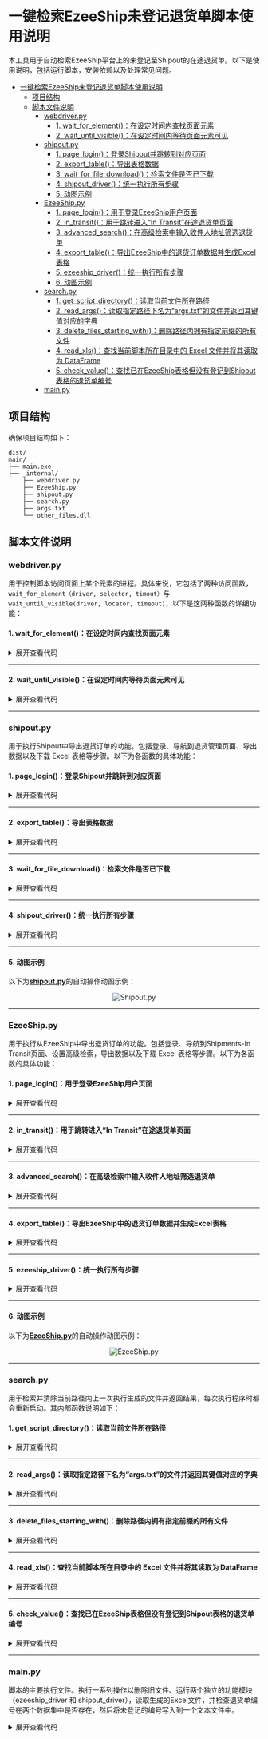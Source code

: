 # 一键检索EzeeShip未登记退货单脚本使用说明
本工具用于自动检索EzeeShip平台上的未登记至Shipout的在途退货单。以下是使用说明，包括运行脚本，安装依赖以及处理常见问题。

- [一键检索EzeeShip未登记退货单脚本使用说明](#一键检索ezeeship未登记退货单脚本使用说明)
  - [项目结构](#项目结构)
  - [脚本文件说明](#脚本文件说明)
    - [webdriver.py](#webdriverpy)
      - [1. wait\_for\_element()：在设定时间内查找页面元素](#1-wait_for_element在设定时间内查找页面元素)
      - [2. wait\_until\_visible()：在设定时间内等待页面元素可见](#2-wait_until_visible在设定时间内等待页面元素可见)
    - [shipout.py](#shipoutpy)
      - [1. page\_login()：登录Shipout并跳转到对应页面](#1-page_login登录shipout并跳转到对应页面)
      - [2. export\_table()：导出表格数据](#2-export_table导出表格数据)
      - [3. wait\_for\_file\_download()：检索文件是否已下载](#3-wait_for_file_download检索文件是否已下载)
      - [4. shipout\_driver()：统一执行所有步骤](#4-shipout_driver统一执行所有步骤)
      - [5. 动图示例](#5-动图示例)
    - [EzeeShip.py](#ezeeshippy)
      - [1. page\_login()：用于登录EzeeShip用户页面](#1-page_login用于登录ezeeship用户页面)
      - [2. in\_transit()：用于跳转进入“In Transit”在途退货单页面](#2-in_transit用于跳转进入in-transit在途退货单页面)
      - [3. advanced\_search()：在高级检索中输入收件人地址筛选退货单](#3-advanced_search在高级检索中输入收件人地址筛选退货单)
      - [4. export\_table()：导出EzeeShip中的退货订单数据并生成Excel表格](#4-export_table导出ezeeship中的退货订单数据并生成excel表格)
      - [5. ezeeship\_driver()：统一执行所有步骤](#5-ezeeship_driver统一执行所有步骤)
      - [6. 动图示例](#6-动图示例)
    - [search.py](#searchpy)
      - [1. get\_script\_directory()：读取当前文件所在路径](#1-get_script_directory读取当前文件所在路径)
      - [2. read\_args()：读取指定路径下名为“args.txt”的文件并返回其键值对应的字典](#2-read_args读取指定路径下名为argstxt的文件并返回其键值对应的字典)
      - [3. delete\_files\_starting\_with()：删除路径内拥有指定前缀的所有文件](#3-delete_files_starting_with删除路径内拥有指定前缀的所有文件)
      - [4. read\_xls()：查找当前脚本所在目录中的 Excel 文件并将其读取为 DataFrame](#4-read_xls查找当前脚本所在目录中的-excel-文件并将其读取为-dataframe)
      - [5. check\_value()：查找已在EzeeShip表格但没有登记到Shipout表格的退货单编号](#5-check_value查找已在ezeeship表格但没有登记到shipout表格的退货单编号)
    - [main.py](#mainpy)


## 项目结构
确保项目结构如下：
```
dist/
main/
├── main.exe
├── _internal/
    ├── webdriver.py
    ├── EzeeShip.py
    ├── shipout.py
    ├── search.py
    ├── args.txt
    └── other_files.dll
```

## 脚本文件说明

### webdriver.py
用于控制脚本访问页面上某个元素的进程。具体来说，它包括了两种访问函数，`wait_for_element（driver, selector, timout）`与`wait_until_visible(driver, locator, timeout)`，以下是这两种函数的详细功能：

#### 1. wait_for_element()：在设定时间内查找页面元素
<details>
  <summary>展开查看代码</summary>

```python
def wait_for_element(driver, selector, timeout=10):
    try:
        element = WebDriverWait(driver, timeout).until(
            EC.element_to_be_clickable(selector)
        )
        return element
    except Exception as e:
        print("访问超时")
```

- `wait_for_element(driver, selector, timeout)`：创建一个WebDriverWait对象，用于在指定的时间内等待某个条件的发生。
  -  `driver`：这是一个WebDriver实例，通常用于控制浏览器。
  -  `selector`: 这是一个选择器，告诉Selenium需要在页面上找到哪个元素以及如何找到它。
  - `timeout`：这是等待该元素出现的最长时间，如果未能等到该元素加载完成，将会抛出超时异常。
</details>

_________________
#### 2. wait_until_visible()：在设定时间内等待页面元素可见
<details>
  <summary>展开查看代码</summary>

```python
def wait_until_visible(driver, locator, timeout=10):
    try:
        wait = WebDriverWait(driver, timeout)
        element = wait.until(EC.visibility_of_element_located(locator))
        return element
    
    except Exception as e:
        print("访问超时")
```
- `wait_until_visible(driver, locator, timeout)`：功能同上，用于等待页面上某个元素变得可见，并在元素可见后执行操作（例如点击）。输入参数与`wait_for_element()`功能一致

</details>

_________________


### shipout.py  
用于执行Shipout中导出退货订单的功能。包括登录、导航到退货管理页面、导出数据以及下载 Excel 表格等步骤。以下为各函数的具体功能：

#### 1. page_login()：登录Shipout并跳转到对应页面
<details>
  <summary>展开查看代码</summary>

```python
def page_login(driver, username, password, url):
    # 打开给定的 URL
    driver.get(url)

    # 找到并填写用户名
    username_element = driver.find_element(By.CLASS_NAME, 'ez-input__inner')
    username_element.send_keys(username)

    # 找到并填写密码
    password_element = driver.find_element(By.XPATH, '//input[@type="password" and @autocomplete="off" and contains(@class, "ez-input__inner")]')
    password_element.send_keys(password)

    try:
        # 找到并点击登录按钮
        button = wait_for_element(driver, (By.CSS_SELECTOR, '.ez-button.login-submit.ez-button--primary.ez-button--medium'))
        button.click()
        print("已成功登录Shipout")
    except:
        # 登录失败处理
        print("Shipout账号或密码输入错误，请重新输入")
        driver.quit()

    # 选择仓库
    warehouse_element = wait_for_element(driver, (By.XPATH, '//div[contains(text(), "Upland，CA")]'))
    warehouse_element.click()

    # 展开子菜单并跳转至“退货管理-退货单”页面
    max_retries = 10  # 最大重试次数
    sleep_interval = 2  # 重试间隔时间（秒）
    retries = 0  # 当前重试次数

    while retries < max_retries:
        try:
            # 找到并点击父菜单
            parent_element = wait_for_element(driver, (By.XPATH, '//*[@id="app-root-wrap"]/section/aside/div/div[1]/div/ul/li[3]/div/div/div'))
            parent_element.click()

            # 找到并点击子菜单
            rt = wait_for_element(driver, (By.XPATH, '/html/body/div[2]/ul/li[1]/div/span'))
            rt.click()
            print("Shipout - 已成功跳转至“退货管理-退货单”页面")
            break  # 成功跳转后跳出循环
        except:
            # 请求失败处理
            retries += 1
            print("Shipout - 当前页面请求失败，重试次数：", retries)
            time.sleep(sleep_interval)
    else:
        # 超时处理
        print("Shipout - 页面请求已超时，请重新执行文件")
        driver.quit()

```

- `page_login(driver, username, password, url)`：用于访问Shipout登录界面并输入用户名和密码，选择仓库地址，以及跳转至“退货管理-退货单”页面。
</details>

_________________
#### 2. export_table()：导出表格数据
<details>
  <summary>展开查看代码</summary>

```python
def export_table(driver):
    max_retries = 10  # 最大重试次数
    sleep_interval = 2  # 重试间隔时间（秒）
    retries = 0  # 当前重试次数

    while retries < max_retries:
        try: 
            # 找到并点击“全部”按钮
            all_button = wait_for_element(driver, (By.XPATH, '//*[@id="tab-0"]'))
            all_button.click()
            print("Shipout - 已选择查看“全部”退货单，正在尝试导出所有表格")

            # 找到并点击“导出”按钮
            export_button = wait_for_element(driver, (By.XPATH, '//*[@id="app-root-wrap"]/section/section/main/div/header/div/div[2]/div[2]/button'))
            export_button.click()
            print("Shipout - 已选择“导出”")

            # 找到并点击“导出当前所有数据”选项
            all_filtered = wait_for_element(driver, (By.XPATH, "//ul[contains(@id, 'dropdown-menu-')]/li[2][normalize-space()='Export All Filtered Orders' or normalize-space()='导出当前所有数据']"))
            all_filtered.click()
            print("Shipout - 已选择“导出当前所有数据”")
            print("Shipout - 已导出退货单表格")
            break  # 成功导出后跳出循环
        except Exception as e:
            retries += 1
            print("Shipout - 请求失败，正在尝试重新下载表格，重试次数：", retries)
            time.sleep(sleep_interval)
    else:
        print("Shipout - 页面请求已超时，请重新执行文件")   
        driver.quit()  # 超时后关闭浏览器

```

- `export_table(driver)`：定位至“全部”退货单页面并导出所有数据。由于该页面加载所需时间较长，可能会导致导出文件的请求失败。在这种情况下，该函数会重复执行并记录失败次数直至导出文件，若请求超时，请联系技术人员处理。
</details>

_________________
#### 3. wait_for_file_download()：检索文件是否已下载
<details>
  <summary>展开查看代码</summary>

```python
def wait_for_file_download(prefix, timeout=100):
    # 计算超时时间点
    end_time = time.time() + timeout
    # 获取当前脚本所在目录
    script_dir = os.path.dirname(os.path.abspath(__file__))

    while time.time() < end_time:
        # 遍历当前目录下的所有文件
        for filename in os.listdir(script_dir):
            # 检查文件名是否以指定前缀开头
            if filename.startswith(prefix):
                print(f"Shipout - 已查找到下载文件: {filename}")
                return True
        # 等待一秒钟后再检查
        time.sleep(1)

    print(f"Shipout - 下载超时，未能在当前目录找到以 '{prefix}' 为前缀的文件名")
    return False

```
- `wait_for_file_download(prefix, timeout=100)`：遍历当前路径内文件，查询是否已下载生成的Excel表格。
  - `prefix`：读取该路径内文件的前缀，如“WMS_Return_Export”为Shipout输出文件的固定前缀。
  - 
</details>

_________________
#### 4. shipout_driver()：统一执行所有步骤
<details>
  <summary>展开查看代码</summary>

```python
def shipout_driver():
    # 读取参数
    params = read_args()

    # 获取 Shipout URL、用户名和密码
    shipout_url = params.get('shipout_url')
    shipout_username = params.get('shipout_username')
    shipout_password = params.get('shipout_password')

    # 初始化 Chrome 浏览器
    driver = webdriver.Chrome(options=options) 

    # 登录页面
    page_login(driver, shipout_username, shipout_password, shipout_url)

    # 导出表格
    export_table(driver)

    # 文件前缀
    prefix = "WMS_Return_Export"

    # 等待文件下载
    wait_for_file_download(prefix)

    # 退出浏览器
    driver.quit()
```

- `shipout_driver()`：读取同路径内<u>**args.txt**</u>内的登录账户名和密码，执行上述所有操作，并退出浏览器控制。
</details>

_________________

#### 5. 动图示例

以下为<u>**shipout.py**</u>的自动操作动图示例：
<div style="text-align: center;">
  <img src="Shipout演示.gif" alt="Shipout.py">
</div>

_________________

### EzeeShip.py
用于执行从EzeeShip中导出退货订单的功能。包括登录、导航到Shipments-In Transit页面、设置高级检索，导出数据以及下载 Excel 表格等步骤。以下为各函数的具体功能：

#### 1. page_login()：用于登录EzeeShip用户页面
<details>
  <summary>展开查看代码</summary>

```python
def page_login(driver, username, password, url):
    driver.get(url)

    username_element =driver.find_element(By.CSS_SELECTOR, 'input[type="text"][autocomplete="username"].el-input__inner')
    username_element.send_keys(username)

    password_element =driver.find_element(By.CSS_SELECTOR, 'input[type="password"][autocomplete="password"].el-input__inner')
    password_element.send_keys(password)
    try:
        button = wait_for_element(driver, (By.CSS_SELECTOR, 'button[data-v-1915e4d0][type="submit"].el-button.login-submit-button'))
        button.click()
        print("已成功登录EzeeShip")
    except:
        print("EzeeShip账号或密码输入错误，请重新输入")
        driver.quit()
```

- `page_login(driver, username, password, url)`：用于访问Shipout登录界面并输入用户名和密码，选择仓库地址，以及跳转至“退货管理-退货单”页面。
    - `driver`： WebDriver实例，通常用于控制浏览器
    - `username`：用于登录EzeeShip的用户名，读取自<u>**args.txt**</u>
    - `password`：用于登录EzeeShip的密码，读取自<u>**args.txt**</u>
    - `url`：EzeeShip用户登录界面网址

</details>

_________________
#### 2. in_transit()：用于跳转进入“In Transit”在途退货单页面
<details>
  <summary>展开查看代码</summary>

```python
def in_transit(driver):

    shipments_element = wait_for_element(driver, (By.XPATH, '//span[contains(text(), "Shipments")]'))
    shipments_element.click()
    print("EzeeShip - 已成功转入“Shipment”页面")

    in_transit_element =  wait_for_element(driver, (By.XPATH, '//span[contains(text(), "In Transit")]'))
    in_transit_element.click()
    print("EzeeShip - 选择“In Transit”订单")

    all_element = wait_for_element(driver, (By.XPATH, '//*[@id="app"]/div[1]/div[2]/div[1]/ul/div/li[3]/ul/div/li[1]/span'))
    all_element.click()
    print('EzeeShip - 点击“All”')

```
- `in_transit(driver)`：依次操作浏览器点击“Shipment”选项，在进入页面后点击网页左侧目录的“In Transit"选项，最后点击下拉目录中的“All”选项，调出所有在途退货单数据。  
</details>

_________________

#### 3. advanced_search()：在高级检索中输入收件人地址筛选退货单
<details>
  <summary>展开查看代码</summary>

```python
def advanced_search(driver, address):

    advanced_search = driver.find_element(By.XPATH, '//*[@id="app"]/div[1]/div[2]/div[2]/div/div/div/div[1]/div/div[2]/div[1]/section/i[1]')
    advanced_search.click()
    print('EzeeShip - 进入Advanced Search')

    address_input = wait_for_element(driver, (By.XPATH, '//*[@id="app"]/div[1]/div[2]/div[2]/div/div/div/div[1]/div/div[2]/section/div/form/div[2]/div[2]/div/div/div/input'))
    address_input.send_keys(address)
    print('EzeeShip - 输入“Recipient Address"仓库地址：', address)

    confirm = wait_for_element(driver, (By.XPATH, '//*[@id="app"]/div[1]/div[2]/div[2]/div/div/div/div[1]/div/div[2]/section/div/div/button[1]'))
    confirm.click()
    print('EzeeShip - 点击确认')

```
- `advanced_search(driver, address)`：点击页面上“Advanced Search”的选项，在“Recipient”一栏输入对应仓库的收件人地址（如Upland是“1037”），并点击“Confirm”实现筛选对应退货单。
    - `address`是仓库的收货地址，如“Upland”仓库为1037，该地址需使用者在<u>**args.txt**</u>文件中的“ezeeship_recipient_address”一栏手动修改。
</details>

_________________
#### 4. export_table()：导出EzeeShip中的退货订单数据并生成Excel表格
<details>
  <summary>展开查看代码</summary>

```python
def export_table(driver):
    export_button = driver.find_element(By.XPATH, '//*[@id="app"]/div[1]/div[2]/div[2]/div/div/div/div[1]/div/div[1]/div[1]/div[1]/div[7]/div/div/button')
    export_button.click()

    try:

        by_order = wait_for_element(driver, (By.XPATH, "//ul[contains(@id, 'dropdown-menu-')]/li[1]/span[contains(text(), 'By Order')]"))
        by_order.click()
        print('EzeeShip - 选择“By Order”，正在尝试导出文件')
    except:
        print("EzeeShip - 导出文件失败")
```

- `export_table(driver)`：操作浏览器点击页面上方的“Export Shipment Info”选项，并选择“By Order”，生成所有在途退货单的Excel表格。
</details>

_________________
#### 5. ezeeship_driver()：统一执行所有步骤
<details>
  <summary>展开查看代码</summary>

```python
def ezeeship_driver():
    # 读取参数文件中的配置
    params = read_args()

    # 获取EzeeShip的相关参数
    ezeeship_url = params.get('ezeeship_url')
    ezeeship_username = params.get('ezeeship_username')
    ezeeship_password = params.get('ezeeship_password')
    ezeeship_address = params.get('ezeeship_recipient_address')

    # 启动Chrome浏览器
    driver = webdriver.Chrome(options=options)

    # 登录到EzeeShip页面
    page_login(driver, ezeeship_username, ezeeship_password, ezeeship_url)

    # 进入在途页面
    in_transit(driver)

    # 执行高级搜索
    advanced_search(driver, ezeeship_address)

    # 导出表格数据
    export_table(driver)

    # 定义文件前缀
    prefix = "Shipment_Information(by order)(all).xls"

    # 等待文件下载完成
    wait_for_file_download(prefix)

    # 关闭浏览器
    driver.quit()
```
- `ezeeship_driver()`：读取同路径内<u>**args.txt**</u>内的登录账户名和密码，执行上述所有操作，并退出浏览器控制。
</details>

_________________

#### 6. 动图示例
以下为<u>**EzeeShip.py**</u>的自动操作动图示例：
<div style="text-align: center;">
  <img src="EzeeShip演示.gif" alt="EzeeShip.py">
</div>

_________________

### search.py
用于检索并清除当前路径内上一次执行生成的文件并返回结果，每次执行程序时都会重新启动。其内部函数说明如下：

#### 1. get_script_directory()：读取当前文件所在路径
<details>
  <summary>展开查看代码</summary>

```python
def get_script_directory():
    return os.path.dirname(os.path.abspath(__file__))
```
- `get_script_directory()`：读取当前文件所在的绝对路径
</details>

_________________

#### 2. read_args()：读取指定路径下名为“args.txt”的文件并返回其键值对应的字典
<details>
  <summary>展开查看代码</summary>

```python
def read_args(file_path=None):
    # 如果没有指定文件路径，使用默认路径 'args.txt'
    if file_path is None:
        file_path = os.path.join(get_script_directory(), 'args.txt')
    
    params = {}
    
    # 打开文件并读取每一行
    with open(file_path, 'r') as file:
        for line in file:
            line = line.strip()  # 去掉每行两端的空白字符
            if line:
                key, value = line.split(' = ', 1)  # 按照 ' = ' 分割每一行，最多分割一次
                params[key] = value  # 将键值对存入字典中
    
    return params

```
- `read_args(file_path = None)`：指定默认文件路径为当前所在文件夹 + 'args.txt'，返回字典。其效果如下：
```
# 原args.txt文件如下
shipout_url = https://wms.shipout.com/z/#/login?lang=en

shipout_username = support@carrohome.com

shipout_password = Carrohome#23

ezeeship_url = https://ezeeship.com/newstyle/#/accredit/login

ezeeship_username = jacksoneatvivi@gmail.com

ezeeship_password = Carrohome#1

ezeeship_recipient_address = 1037

# 调用read_args()后返回如下字典：
{
    'shipout_url': 'https://wms.shipout.com/z/#/login?lang=en', 'shipout_username': 'support@carrohome.com', 
    'shipout_password': 'Carrohome#23', 
    'ezeeship_url': 'https://ezeeship.com/newstyle/#/accredit/login', 
    'ezeeship_username': 'jacksoneatvivi@gmail.com', 'ezeeship_password': 'Carrohome#1', 
    'ezeeship_recipient_address': '1037'

}

```
</details>

_________________

#### 3. delete_files_starting_with()：删除路径内拥有指定前缀的所有文件
<details>
  <summary>展开查看代码</summary>

```python
def delete_files_starting_with(prefix):

    # 获取当前脚本所在目录
    directory = get_script_directory() 
   
    try:
        # 查找所有以指定前缀开头的文件
        files_to_delete = [filename for filename in os.listdir(directory) if filename.startswith(prefix)]
        
        if files_to_delete:
            # 删除找到的文件
            for filename in files_to_delete:
                os.remove(os.path.join(directory, filename))
                print(f"已删除文件: {filename}")
        else:
            print(f"并未找到以 '{prefix}'为前缀的文件，删除终止")

    except OSError as e:
        print(f"Error: {e.strerror}")
```
- `delete_files_starting_with(prefix)`：是删除当前脚本所在目录中以指定前缀开头的文件。
  - `prefix`：指定前缀示例：EzeeShip文件前缀为“Shipment_Information(by order)(all)”，Shipout文件前缀为“WMS_Return_Export”。

</details>

_________________

#### 4. read_xls()：查找当前脚本所在目录中的 Excel 文件并将其读取为 DataFrame
<details>
  <summary>展开查看代码</summary>

```python

def read_xls(prefix):
    directory = get_script_directory()

    # 遍历目录中的所有文件名，查找以指定前缀 prefix 开头的文件
    file_to_read = next((filename for filename in os.listdir(directory) if filename.startswith(prefix)), None)
    
    if file_to_read: # 如果找到匹配的文件
        file_path = os.path.join(directory, file_to_read) # 构建文件的完整路径
        # 读取 Excel 文件，将其内容加载到一个 DataFrame 中。header=0 表示将第一行作为列名。
        df = pd.read_excel(file_path, header=0)
        return df
    else:
        print(f"未找到以 '{prefix}'为前缀的文件名")
        return None
```
- `read_xls(prefix)`：根据指定的前缀查找当前脚本所在目录中的 Excel 文件，并将其读取为 DataFrame。
  - `prefix`：指定文件前缀名，如`prefix = 产品`，则所有开头带有“产品”二字的Excel文件都将会被提取。
</details>

_________________

#### 5. check_value()：查找已在EzeeShip表格但没有登记到Shipout表格的退货单编号
<details>
  <summary>展开查看代码</summary>

```python
def check_value(df1, df2):
    def is_contained(order_no):
        order_no_lower = order_no.lower() # 统一把"-return"后缀转为小写
        return any(order_no_lower in str(rma).lower() for rma in df2['RMA #'])
    # 找到已经登记在df1但没有登记到df2的订单编号
    mask = df1['Order No'].apply(lambda x: not is_contained(x))
    missing_values_df = df1[mask][['Order No', 'Tracking ID', 'Reference', 'Reference2']]
    return missing_values_df

```
- `check_value(df1, df2)`：查找已在EzeeShip表格中登记，但并未在Shipout表格中登记退货单编号，并生成名为`missing_values_df`的DataFrame。
  - `is_contained(order_no)`：将所有退货单编号的后缀“-Return”统一转为小写以方便比对，并通过内置函数`any()`，判断df1表格中每一行编号是否同时存在于df2表格中，并返回布尔值。
  - `df1`：储存表格的变量名，此处为Ezeeship生成的Excel表格
  - `df2`：储存Shipout表格的变量名
</details>

_________________


### main.py
脚本的主要执行文件。执行一系列操作以删除旧文件、运行两个独立的功能模块（ezeeship_driver 和 shipout_driver），读取生成的Excel文件，并检查退货单编号在两个数据集中是否存在，然后将未登记的编号写入到一个文本文件中。

<details>
  <summary>展开查看代码</summary>

```python
ezeeship_prefix = "Shipment_Information(by order)(all)"
shipout_prefix = "WMS_Return_Export"

if __name__ == "__main__":

    # 删除旧文件
    delete_files_starting_with(ezeeship_prefix)
    delete_files_starting_with(shipout_prefix)
    delete_files_starting_with('未登记订单')

    # 创建线程来运行 ezeeship_driver 和 shipout_driver 函数
    thread1 = threading.Thread(target=ezeeship_driver)
    thread2 = threading.Thread(target=shipout_driver)

    # 启动线程
    thread1.start()
    thread2.start()

    # 等待两个线程都完成
    thread1.join()
    thread2.join()
    
    # 读取生成的Excel文件
    ezeeship_df = read_xls(ezeeship_prefix)
    shipout_df = read_xls(shipout_prefix)

    # 获取脚本目录路径      
    script_dir = get_script_directory()
    file_path =  os.path.join(script_dir, '未登记订单.txt')

    # 将未登记的订单写入到文本文件
    with open(file_path, 'w') as file:
        file.write(tabulate(check_value(ezeeship_df, shipout_df), headers = 'keys', tablefmt='grid'))
    print('已打印所有未登记订单')
  
  ```
  </details>

